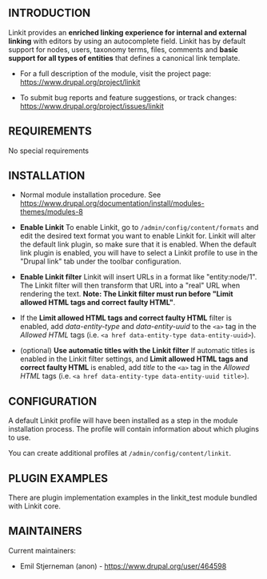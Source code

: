 INTRODUCTION
------------
Linkit provides an **enriched linking experience for internal and 
external linking** with editors by using an autocomplete field. Linkit 
has by default support for nodes, users, taxonomy terms, files, 
comments and **basic support for all types of entities** that defines a 
canonical link template.

 * For a full description of the module, visit the project page:
   https://www.drupal.org/project/linkit

 * To submit bug reports and feature suggestions, or track changes:
   https://www.drupal.org/project/issues/linkit

REQUIREMENTS
------------

No special requirements


INSTALLATION
------------

* Normal module installation procedure. See
https://www.drupal.org/documentation/install/modules-themes/modules-8

* **Enable Linkit**
To enable Linkit, go to `/admin/config/content/formats` and edit the 
desired text format you want to enable Linkit for. Linkit will alter 
the default link plugin, so make sure that it is enabled. When the 
default link plugin is enabled, you will have to select a Linkit 
profile to use in the "Drupal link" tab under the toolbar configuration.

* **Enable Linkit filter**
Linkit will insert URLs in a format like "entity:node/1". The Linkit 
filter will then transform that URL into a "real" URL when rendering 
the text. **Note: The Linkit filter must run before "Limit allowed HTML 
tags and correct faulty HTML"**.

* If the **Limit allowed HTML tags and correct faulty HTML** filter is
enabled, add *data-entity-type* and *data-entity-uuid* to the `<a>` tag
in the *Allowed HTML* tags (i.e. `<a href data-entity-type data-entity-uuid>`).

* (optional) **Use automatic titles with the Linkit filter**
If automatic titles is enabled in the Linkit filter settings, and
**Limit allowed HTML tags and correct faulty HTML** is enabled, add
*title*  to the `<a>` tag in the *Allowed HTML* tags (i.e.
`<a href data-entity-type data-entity-uuid title>`).


CONFIGURATION
-------------

A default Linkit profile will have been installed as a step in the 
module installation process. The profile will contain information about 
which plugins to use.

You can create additional profiles at `/admin/config/content/linkit`.


PLUGIN EXAMPLES
---------------

There are plugin implementation examples in the linkit_test module 
bundled with Linkit core.


MAINTAINERS
-----------

Current maintainers:
 * Emil Stjerneman (anon) - https://www.drupal.org/user/464598
